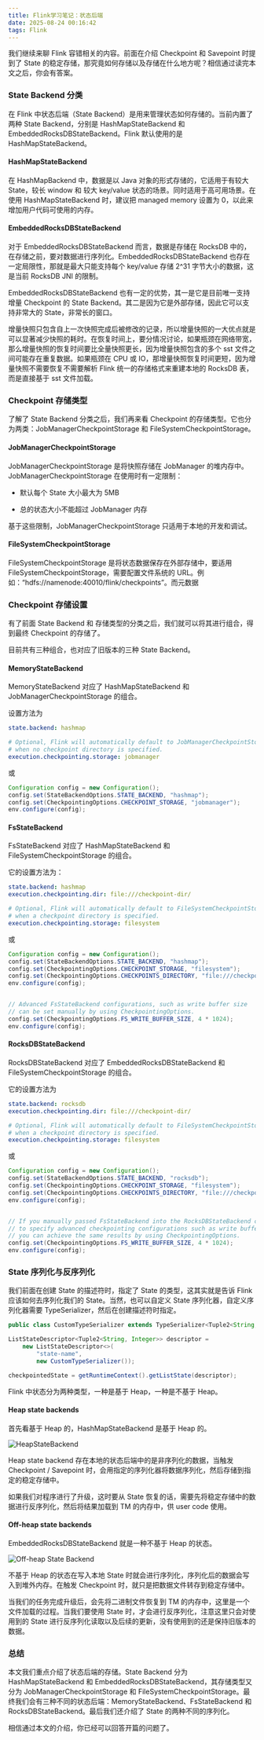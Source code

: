 ```yaml
---
title: Flink学习笔记：状态后端
date: 2025-08-24 00:16:42
tags: Flink
---
```


我们继续来聊 Flink 容错相关的内容。前面在介绍 Checkpoint 和 Savepoint 时提到了 State 的稳定存储，那究竟如何存储以及存储在什么地方呢？相信通过读完本文之后，你会有答案。<!-- more -->

### State Backend 分类

在 Flink 中状态后端（State Backend）是用来管理状态如何存储的。当前内置了两种 State Backend，分别是 HashMapStateBackend 和 EmbeddedRocksDBStateBackend。Flink 默认使用的是 HashMapStateBackend。

#### HashMapStateBackend

在 HashMapBackend 中，数据是以 Java 对象的形式存储的，它适用于有较大 State，较长 window 和 较大 key/value 状态的场景。同时适用于高可用场景。在使用 HashMapStateBackend 时，建议把 managed memory 设置为 0，以此来增加用户代码可使用的内存。

#### EmbeddedRocksDBStateBackend

对于 EmbeddedRocksDBStateBackend 而言，数据是存储在 RocksDB 中的，在存储之前，要对数据进行序列化。EmbeddedRocksDBStateBackend 也存在一定局限性，那就是最大只能支持每个 key/value 存储 2^31 字节大小的数据，这是当前 RocksDB JNI 的限制。

EmbeddedRocksDBStateBackend 也有一定的优势，其一是它是目前唯一支持增量 Checkpoint 的 State Backend。其二是因为它是外部存储，因此它可以支持非常大的 State，非常长的窗口。

增量快照只包含自上一次快照完成后被修改的记录，所以增量快照的一大优点就是可以显著减少快照的耗时。在恢复时间上，要分情况讨论，如果瓶颈在网络带宽，那么增量快照的恢复时间要比全量快照更长，因为增量快照包含的多个 sst 文件之间可能存在重复数据。如果瓶颈在 CPU 或 IO，那增量快照恢复时间更短，因为增量快照不需要恢复不需要解析 Flink 统一的存储格式来重建本地的 RocksDB 表，而是直接基于 sst 文件加载。

### Checkpoint 存储类型

了解了 State Backend 分类之后，我们再来看 Checkpoint 的存储类型。它也分为两类：JobManagerCheckpointStorage 和 FileSystemCheckpointStorage。

#### JobManagerCheckpointStorage

JobManagerCheckpointStorage 是将快照存储在 JobManager 的堆内存中。JobManagerCheckpointStorage 在使用时有一定限制：

- 默认每个 State 大小最大为 5MB

- 总的状态大小不能超过 JobManager 内存

基于这些限制，JobManagerCheckpointStorage 只适用于本地的开发和调试。

#### FileSystemCheckpointStorage

FileSystemCheckpointStorage 是将状态数据保存在外部存储中，要适用 FileSystemCheckpointStorage，需要配置文件系统的 URL。例如：“hdfs://namenode:40010/flink/checkpoints”。而元数据

### Checkpoint 存储设置

有了前面 State Backend 和 存储类型的分类之后，我们就可以将其进行组合，得到最终 Checkpoint 的存储了。

目前共有三种组合，也对应了旧版本的三种 State Backend。

#### MemoryStateBackend

MemoryStateBackend 对应了 HashMapStateBackend 和 JobManagerCheckpointStorage 的组合。

设置方法为

```yaml
state.backend: hashmap

# Optional, Flink will automatically default to JobManagerCheckpointStorage
# when no checkpoint directory is specified.
execution.checkpointing.storage: jobmanager
```

或

```java
Configuration config = new Configuration();
config.set(StateBackendOptions.STATE_BACKEND, "hashmap");
config.set(CheckpointingOptions.CHECKPOINT_STORAGE, "jobmanager");
env.configure(config);
```

#### FsStateBackend

FsStateBackend 对应了 HashMapStateBackend 和 FileSystemCheckpointStorage 的组合。

它的设置方法为：

```yaml
state.backend: hashmap
execution.checkpointing.dir: file:///checkpoint-dir/

# Optional, Flink will automatically default to FileSystemCheckpointStorage
# when a checkpoint directory is specified.
execution.checkpointing.storage: filesystem
```

或

```java
Configuration config = new Configuration();
config.set(StateBackendOptions.STATE_BACKEND, "hashmap");
config.set(CheckpointingOptions.CHECKPOINT_STORAGE, "filesystem");
config.set(CheckpointingOptions.CHECKPOINTS_DIRECTORY, "file:///checkpoint-dir");
env.configure(config);


// Advanced FsStateBackend configurations, such as write buffer size
// can be set manually by using CheckpointingOptions.
config.set(CheckpointingOptions.FS_WRITE_BUFFER_SIZE, 4 * 1024);
env.configure(config);
```

#### RocksDBStateBackend

RocksDBStateBackend 对应了 EmbeddedRocksDBStateBackend 和 FileSystemCheckpointStorage 的组合。

它的设置方法为

```yaml
state.backend: rocksdb
execution.checkpointing.dir: file:///checkpoint-dir/

# Optional, Flink will automatically default to FileSystemCheckpointStorage
# when a checkpoint directory is specified.
execution.checkpointing.storage: filesystem
```

或

```java
Configuration config = new Configuration();
config.set(StateBackendOptions.STATE_BACKEND, "rocksdb");
config.set(CheckpointingOptions.CHECKPOINT_STORAGE, "filesystem");
config.set(CheckpointingOptions.CHECKPOINTS_DIRECTORY, "file:///checkpoint-dir");
env.configure(config);


// If you manually passed FsStateBackend into the RocksDBStateBackend constructor
// to specify advanced checkpointing configurations such as write buffer size,
// you can achieve the same results by using CheckpointingOptions.
config.set(CheckpointingOptions.FS_WRITE_BUFFER_SIZE, 4 * 1024);
env.configure(config);
```

### State 序列化与反序列化

我们前面在创建 State 的描述符时，指定了 State 的类型，这其实就是告诉 Flink 应该如何去序列化我们的 State。当然，也可以自定义 State 序列化器，自定义序列化器需要 TypeSerializer，然后在创建描述符时指定。

```java
public class CustomTypeSerializer extends TypeSerializer<Tuple2<String, Integer>> {...};

ListStateDescriptor<Tuple2<String, Integer>> descriptor =
    new ListStateDescriptor<>(
        "state-name",
        new CustomTypeSerializer());

checkpointedState = getRuntimeContext().getListState(descriptor);
```

Flink 中状态分为两种类型，一种是基于 Heap，一种是不基于 Heap。

#### Heap state backends

首先看基于 Heap 的，HashMapStateBackend 是基于 Heap 的。

![HeapStateBackend](https://res.cloudinary.com/dxydgihag/image/upload/v1756052394/Blog/flink/6/HeapStateBackend.png)

Heap state backend 存在本地的状态后端中的是非序列化的数据，当触发 Checkpoint / Savepoint 时，会用指定的序列化器将数据序列化，然后存储到指定的稳定存储中。

如果我们对程序进行了升级，这时要从 State 恢复的话，需要先将稳定存储中的数据进行反序列化，然后将结果加载到 TM 的内存中，供 user code 使用。

#### Off-heap state backends

EmbeddedRocksDBStateBackend 就是一种不基于 Heap 的状态。

![Off-heap State Backend](https://res.cloudinary.com/dxydgihag/image/upload/v1756053324/Blog/flink/6/OffHeapStateBackend.png)

不基于 Heap 的状态在写入本地 State 时就会进行序列化，序列化后的数据会写入到堆外内存。在触发 Checkpoint 时，就只是把数据文件转存到稳定存储中。

当我们的任务完成升级后，会先将二进制文件恢复到 TM 的内存中，这里是一个文件加载的过程。当我们要使用 State 时，才会进行反序列化，注意这里只会对使用到的 State 进行反序列化读取以及后续的更新，没有使用到的还是保持旧版本的数据。

### 总结

本文我们重点介绍了状态后端的存储。State Backend 分为 HashMapStateBackend 和 EmbeddedRocksDBStateBackend，其存储类型又分为 JobManagerCheckpointStorage 和 FileSystemCheckpointStorage。最终我们会有三种不同的状态后端：MemoryStateBackend、FsStateBackend 和 RocksDBStateBackend。最后我们还介绍了 State 的两种不同的序列化。

相信通过本文的介绍，你已经可以回答开篇的问题了。
